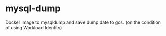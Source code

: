 # mysql-dump
Docker image to mysqldump and save dump date to gcs. (on the condition of using Workload Identity)
